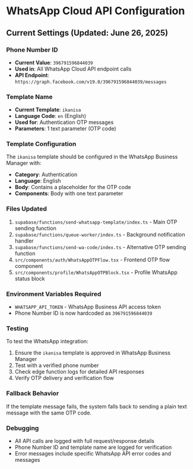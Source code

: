 
# WhatsApp Cloud API Configuration

## Current Settings (Updated: June 26, 2025)

### Phone Number ID
- **Current Value**: `396791596844039`
- **Used in**: All WhatsApp Cloud API endpoint calls
- **API Endpoint**: `https://graph.facebook.com/v19.0/396791596844039/messages`

### Template Name
- **Current Template**: `ikanisa`
- **Language Code**: `en` (English)
- **Used for**: Authentication OTP messages
- **Parameters**: 1 text parameter (OTP code)

### Template Configuration
The `ikanisa` template should be configured in the WhatsApp Business Manager with:
- **Category**: Authentication
- **Language**: English
- **Body**: Contains a placeholder for the OTP code
- **Components**: Body with one text parameter

### Files Updated
1. `supabase/functions/send-whatsapp-template/index.ts` - Main OTP sending function
2. `supabase/functions/queue-worker/index.ts` - Background notification handler
3. `supabase/functions/send-wa-code/index.ts` - Alternative OTP sending function
4. `src/components/auth/WhatsAppOTPFlow.tsx` - Frontend OTP flow component
5. `src/components/profile/WhatsAppOTPBlock.tsx` - Profile WhatsApp status block

### Environment Variables Required
- `WHATSAPP_API_TOKEN` - WhatsApp Business API access token
- Phone Number ID is now hardcoded as `396791596844039`

### Testing
To test the WhatsApp integration:
1. Ensure the `ikanisa` template is approved in WhatsApp Business Manager
2. Test with a verified phone number
3. Check edge function logs for detailed API responses
4. Verify OTP delivery and verification flow

### Fallback Behavior
If the template message fails, the system falls back to sending a plain text message with the same OTP code.

### Debugging
- All API calls are logged with full request/response details
- Phone Number ID and template name are logged for verification
- Error messages include specific WhatsApp API error codes and messages
